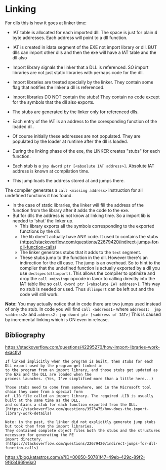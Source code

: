 # Linking

For dlls this is how it goes at linker time:
 - IAT table is allocated for each imported dll. The space is just for plain 4 byte addresses. Each address will point to a dll function.
 - IAT is created in idata segment of the EXE not import library or dll. BUT dlls can import other dlls and then the 
      exe will have a IAT table and the dll also
 - Import library signals the linker that a DLL is referenced. SO import libraries are not just static libraries with perhaps code for the dll. 
 - Import libraries are treated specially by the linker. They contain some flag that notifies the linker a dll is referenced.
 - Import libraries DO NOT contain the stubs! They contain no code except for the symbols that the dll also exports.
 - The stubs are generated by the linker only for referenced dlls.
 
 - Each entry of the IAT is an address to the coresponding function of the loaded dll.
 - Of course initially these addresses are not populated. They are populated by the loader at runtime after the dll is loaded.
 
 - During the linking phase of the exe, the LINKER creates "stubs" for each function.
 - Each stub is a `jmp dword ptr [<absolute IAT address>]`. Absolute IAT address is known at compilation time.
 - This jump loads the address stored at <absolute IAT address> and jumps there.
 
 The compiler generates a `call <missing address>` instruction for all undefined functions it has found.
 - In the case of static libraries, the linker will fill the address of the function from the library after it adds the code to the exe.
 - But for dlls the address is not know at linking time. So a import lib is needed to 'shut' the linker up.
   - This library exports all the symbols corresponding to the exported functions by the dll.
   - The lib doen't actually have ANY code. It used to contains the stubs (https://stackoverflow.com/questions/22679420/indirect-jumps-for-dll-function-calls)
   - The linker generates stubs that it adds to the `text` segment. 
   - These stubs jump to the function in the dll.
However there's an indirection for the dll case. The jump is an overhead.
So to hint to the compiler that the undefined function is actually exported by a dll you use `declspec(dllimport)`. 
This allows the compiler to optimize and drop the `call <missing>` opcode in favor to calling directly into the 
IAT table like so `call dword ptr [<absolute IAT address>]`. 
This way no stub is needed or used.
Thus `dllimport` can be left out and the code will still work.

 
**Note:** You may actually notice that in code there are two jumps used instead of only the stub.
In code you will find `call <address1>` where `address1:  jmp <address2>` and `address2: jmp dword ptr [<address of IAT>]`
This is caused by incremental linking which is ON even in release.


## Bibliography
https://stackoverflow.com/questions/42295270/how-import-libraries-work-exactly)

```
If linked implicitly when the program is built, then stubs for each DLL export used by the program get linked in 
to the program from an import library, and those stubs get updated as the EXE and the DLL are loaded when the 
process launches. (Yes, I've simplified more than a little here...)

Those stubs need to come from somewhere, and in the Microsoft tool chain they come from a special form 
of .LIB file called an import library. The required .LIB is usually built at the same time as the DLL, 
and contains a stub for each function exported from the DLL.
(https://stackoverflow.com/questions/3573475/how-does-the-import-library-work-details)
```
  
```
Note: in the past, the linker did not explicitly generate jump stubs but took them from the import libraries.
They contained complete object files both the stubs and the structures necessary for generating the PE 
import directory.
(https://stackoverflow.com/questions/22679420/indirect-jumps-for-dll-function-calls)
```

https://blog.katastros.com/a?ID=00050-50781f47-49eb-429c-89f2-9f634669e6a0
